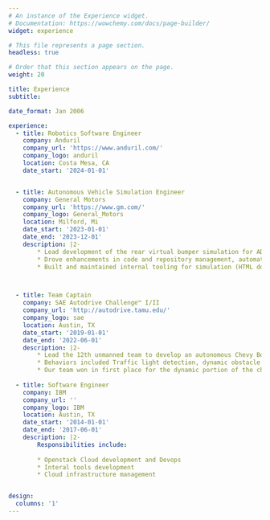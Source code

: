 ```yaml
---
# An instance of the Experience widget.
# Documentation: https://wowchemy.com/docs/page-builder/
widget: experience

# This file represents a page section.
headless: true

# Order that this section appears on the page.
weight: 20

title: Experience
subtitle:

date_format: Jan 2006

experience:
  - title: Robotics Software Engineer
    company: Anduril
    company_url: 'https://www.anduril.com/'
    company_logo: anduril
    location: Costa Mesa, CA
    date_start: '2024-01-01'


  - title: Autonomous Vehicle Simulation Engineer
    company: General Motors
    company_url: 'https://www.gm.com/'
    company_logo: General_Motors
    location: Milford, Mi
    date_start: '2023-01-01'
    date_end: '2023-12-01'
    description: |2-
        * Lead development of the rear virtual bumper simulation for ADAS program validation
        * Drove enhancements in code and repository management, automated processees, and led cross-functional team initiatives
        * Built and maintained internal tooling for simulation (HTML documentation generator, ARXML parser, Vehicle dynamics parser)



  - title: Team Captain
    company: SAE Autodrive Challenge™️ I/II
    company_url: 'http://autodrive.tamu.edu/'
    company_logo: sae
    location: Austin, TX
    date_start: '2019-01-01'
    date_end: '2022-06-01'
    description: |2-
        * Lead the 12th unmanned team to develop an autonomous Chevy Bolt which competed in the SAE Autodrive challenge at the MCity proving grounds
        * Behaviors included Traffic light detection, dynamic obstacle avoidance, motion planning, lane following, and simulation of the vehicle
        * Our team won in first place for the dynamic portion of the challenge, and second overall
        
  - title: Software Engineer
    company: IBM
    company_url: ''
    company_logo: IBM
    location: Austin, TX
    date_start: '2014-01-01'
    date_end: '2017-06-01'
    description: |2-
        Responsibilities include:
        
        * Openstack Cloud development and Devops
        * Interal tools development
        * Cloud infrastructure management


design:
  columns: '1'
---
```

